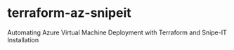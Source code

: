 # terraform-az-snipeit
Automating Azure Virtual Machine Deployment with Terraform and Snipe-IT Installation
